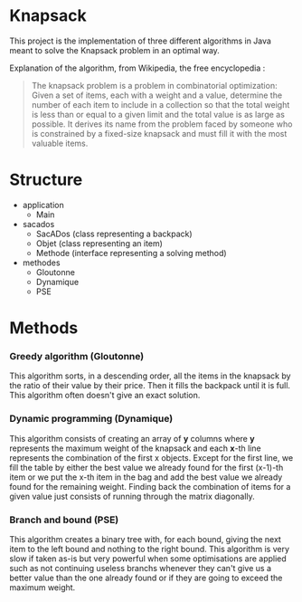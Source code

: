 # Knapsack
This project is the implementation of three different algorithms in Java meant to solve the Knapsack problem in an optimal way.

Explanation of the algorithm, from Wikipedia, the free encyclopedia : 
> The knapsack problem is a problem in combinatorial optimization: Given a set of items, each with a weight and a value, determine the number of each item to include in a collection so that the total weight is less than or equal to a given limit and the total value is as large as possible. It derives its name from the problem faced by someone who is constrained by a fixed-size knapsack and must fill it with the most valuable items.

# Structure

- application
  - Main
- sacados
  - SacADos (class representing a backpack)
  - Objet (class representing an item)
  - Methode (interface representing a solving method)
- methodes
  - Gloutonne
  - Dynamique
  - PSE

# Methods
### Greedy algorithm (Gloutonne)
This algorithm sorts, in a descending order, all the items in the knapsack by the ratio of their value by their price. Then it fills the backpack until it is full.
This algorithm often doesn't give an exact solution.

### Dynamic programming (Dynamique)
This algorithm consists of creating an array of **y** columns where **y** represents the maximum weight of the knapsack and each **x**-th line represents the combination of the first x objects. Except for the first line, we fill the table by either the best value we already found for the first (x-1)-th item or we put the x-th item in the bag and add the best value we already found for the remaining weight. Finding back the combination of items for a given value just consists of running through the matrix diagonally. 

### Branch and bound (PSE)
This algorithm creates a binary tree with, for each bound, giving the next item to the left bound and nothing to the right bound. This algorithm is very slow if taken as-is but very powerful when some optimisations are applied such as not continuing useless branchs whenever they can't give us a better value than the one already found or if they are going to exceed the maximum weight.
